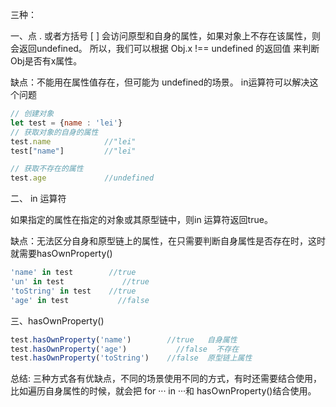 三种：

一、点 . 或者方括号 [ ]
会访问原型和自身的属性，如果对象上不存在该属性，则会返回undefined。
所以，我们可以根据 Obj.x !== undefined 的返回值 来判断Obj是否有x属性。

缺点：不能用在属性值存在，但可能为 undefined的场景。 in运算符可以解决这个问题

```javascript
// 创建对象
let test = {name : 'lei'}
// 获取对象的自身的属性
test.name            //"lei"
test["name"]         //"lei"

// 获取不存在的属性
test.age             //undefined
```


二、 in 运算符

如果指定的属性在指定的对象或其原型链中，则in 运算符返回true。

缺点：无法区分自身和原型链上的属性，在只需要判断自身属性是否存在时，这时就需要hasOwnProperty()
```javascript
'name' in test        //true
'un' in test             //true
'toString' in test    //true
'age' in test           //false
```


三、hasOwnProperty()

```javascript
test.hasOwnProperty('name')        //true   自身属性
test.hasOwnProperty('age')           //false  不存在
test.hasOwnProperty('toString')    //false  原型链上属性
```


总结:
三种方式各有优缺点，不同的场景使用不同的方式，有时还需要结合使用，比如遍历自身属性的时候，就会把 for ··· in  ···和 hasOwnProperty()结合使用。